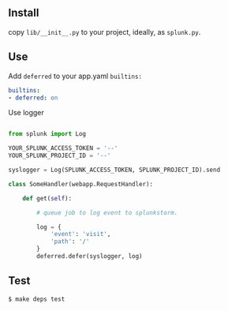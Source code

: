 Install
---

copy `lib/__init__.py` to your project, ideally, as `splunk.py`.

Use
---

Add `deferred` to your app.yaml `builtins:`

```yaml
builtins:
- deferred: on
```
Use logger

```python

from splunk import Log

YOUR_SPLUNK_ACCESS_TOKEN = '--'
YOUR_SPLUNK_PROJECT_ID = '--'

syslogger = Log(SPLUNK_ACCESS_TOKEN, SPLUNK_PROJECT_ID).send

class SomeHandler(webapp.RequestHandler):

    def get(self):

        # queue job to log event to splunkstorm.

        log = {
            'event': 'visit',
            'path': '/'
        }
        deferred.defer(syslogger, log)

```

Test
---

    $ make deps test